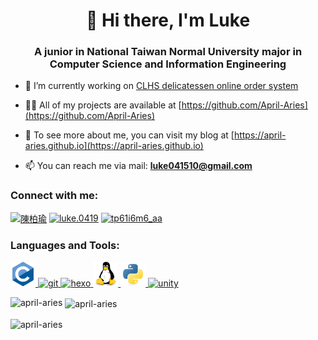 <h1 align="center">👋 Hi there, I'm Luke</h1>
<h3 align="center">A junior in National Taiwan Normal University major in Computer Science and Information Engineering</h3>

- 🔭 I’m currently working on [CLHS delicatessen online order system](https://github.com/CLHS-Delicatessen-Online-Order-System)

- 👨‍💻 All of my projects are available at [https://github.com/April-Aries](https://github.com/April-Aries)

- 📝 To see more about me, you can visit my blog at [https://april-aries.github.io](https://april-aries.github.io)

- 📫 You can reach me via mail: **luke041510@gmail.com**

<h3 align="left">Connect with me:</h3>
<p align="left">
<a href="https://facebook.com/profile.php?id=100027218433349" target="blank"><img align="center" src="https://raw.githubusercontent.com/rahuldkjain/github-profile-readme-generator/master/src/images/icons/Social/facebook.svg" alt="陳柏瑜" height="30" width="40" /></a>
<a href="https://instagram.com/luke.0419" target="blank"><img align="center" src="https://raw.githubusercontent.com/rahuldkjain/github-profile-readme-generator/master/src/images/icons/Social/instagram.svg" alt="luke.0419" height="30" width="40" /></a>
<a href="https://www.leetcode.com/tp61i6m6_aa" target="blank"><img align="center" src="https://raw.githubusercontent.com/rahuldkjain/github-profile-readme-generator/master/src/images/icons/Social/leet-code.svg" alt="tp61i6m6_aa" height="30" width="40" /></a>
</p>

<h3 align="left">Languages and Tools:</h3>
<p align="left"> <a href="https://www.cprogramming.com/" target="_blank" rel="noreferrer"> <img src="https://raw.githubusercontent.com/devicons/devicon/master/icons/c/c-original.svg" alt="c" width="40" height="40"/> </a> <a href="https://git-scm.com/" target="_blank" rel="noreferrer"> <img src="https://www.vectorlogo.zone/logos/git-scm/git-scm-icon.svg" alt="git" width="40" height="40"/> </a> <a href="hexo.io/" target="_blank" rel="noreferrer"> <img src="https://www.vectorlogo.zone/logos/hexoio/hexoio-icon.svg" alt="hexo" width="40" height="40"/> </a> <a href="https://www.linux.org/" target="_blank" rel="noreferrer"> <img src="https://raw.githubusercontent.com/devicons/devicon/master/icons/linux/linux-original.svg" alt="linux" width="40" height="40"/> </a> <a href="https://www.python.org" target="_blank" rel="noreferrer"> <img src="https://raw.githubusercontent.com/devicons/devicon/master/icons/python/python-original.svg" alt="python" width="40" height="40"/> </a> <a href="https://unity.com/" target="_blank" rel="noreferrer"> <img src="https://www.vectorlogo.zone/logos/unity3d/unity3d-icon.svg" alt="unity" width="40" height="40"/> </a> </p>

<p><img align="left" src="https://github-readme-stats.vercel.app/api/top-langs?username=april-aries&show_icons=true&locale=en&layout=compact" alt="april-aries" /></p>

<p>&nbsp;<img align="center" src="https://github-readme-stats.vercel.app/api?username=april-aries&show_icons=true&locale=en" alt="april-aries" /></p>

<p><img align="center" src="https://github-readme-streak-stats.herokuapp.com/?user=april-aries&" alt="april-aries" /></p>
